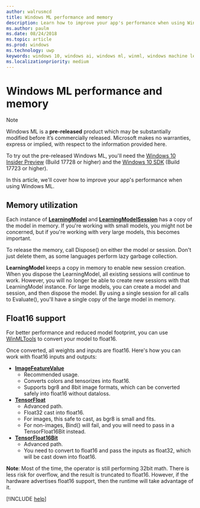 ```yaml
---
author: walrusmcd
title: Windows ML performance and memory
description: Learn how to improve your app's performance when using Windows ML.
ms.author: paulm
ms.date: 08/24/2018
ms.topic: article
ms.prod: windows
ms.technology: uwp
keywords: windows 10, windows ai, windows ml, winml, windows machine learning
ms.localizationpriority: medium
---
```


# Windows ML performance and memory

> [!NOTE]
> Windows ML is a **pre-released** product which may be substantially modified before it’s commercially released. Microsoft makes no warranties, express or implied, with respect to the information provided here.
>
> To try out the pre-released Windows ML, you'll need the [Windows 10 Insider Preview](https://www.microsoft.com/en-us/software-download/windowsinsiderpreviewiso) (Build 17728 or higher) and the [Windows 10 SDK](https://www.microsoft.com/en-us/software-download/windowsinsiderpreviewSDK) (Build 17723 or higher).

In this article, we'll cover how to improve your app's performance when using Windows ML.

## Memory utilization

Each instance of [**LearningModel**](https://docs.microsoft.com/uwp/api/windows.ai.machinelearning.learningmodel) and [**LearningModelSession**](https://docs.microsoft.com/uwp/api/windows.ai.machinelearning.learningmodelsession) has a copy of the model in memory. If you're working with small models, you might not be concerned, but if you're working with very large models, this becomes important.

To release the memory, call Dispose() on either the model or session. Don't just delete them, as some languages perform lazy garbage collection.

**LearningModel** keeps a copy in memory to enable new session creation. When you dispose the LearningModel, all existing sessions will continue to work.  However, you will no longer be able to create new sessions with that LearningModel instance. For large models, you can create a model and session, and then dispose the model. By using a single session for all calls to Evaluate(), you'll have a single copy of the large model in memory.

<TODO Asynchronous calling patterns>

## Float16 support

For better performance and reduced model footprint, you can use [WinMLTools](convert-model-winmltools.md#convert-to-floating-point-16) to convert your model to float16.

Once converted, all weights and inputs are float16. Here's how you can work with float16 inputs and outputs:

* [**ImageFeatureValue**](https://docs.microsoft.com/uwp/api/windows.ai.machinelearning.imagefeaturevalue)
	* Recommended usage.
	* Converts colors and tensorizes into float16.
	* Supports bgr8 and 8bit image formats, which can be converted safely into float16 without dataloss.  
* [**TensorFloat**](https://docs.microsoft.com/uwp/api/windows.ai.machinelearning.tensorfloat)
	* Advanced path.
	* Float32 cast into float16.
	* For images, this safe to cast, as bgr8 is small and fits.
	* For non-images, Bind() will fail, and you will need to pass in a TensorFloat16Bit instead.
* [**TensorFloat16Bit**](https://docs.microsoft.com/uwp/api/windows.ai.machinelearning.tensorfloat16bit)
	* Advanced path.
	* You need to convert to float16 and pass the inputs as float32, which will be cast down into float16.

**Note**: Most of the time, the operator is still performing 32bit math. There is less risk for overflow, and the result is truncated to float16. However, if the hardware advertises float16 support, then the runtime will take advantage of it.

[!INCLUDE [help](includes/get-help.md)]